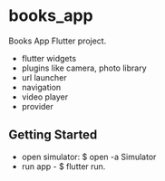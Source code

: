 # books_app

Books App Flutter project.

- flutter widgets
- plugins like camera, photo library
- url launcher
- navigation
- video player
- provider

## Getting Started

- open simulator: $ open -a Simulator
- run app - $ flutter run.
